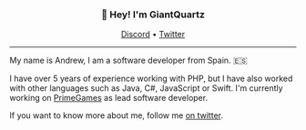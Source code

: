 <h3 align="center">👋 Hey! I'm GiantQuartz</h3>
<p align="center">
  <a href="https://discord.gg/rfpx8xx">Discord</a> •
  <a href="https://twitter.com/GiantQuartz">Twitter</a>
</p>

---

My name is Andrew, I am a software developer from Spain. 🇪🇸

I have over 5 years of experience working with PHP, but I have also worked with other languages such as Java, C#, JavaScript or Swift. I'm currently working on [PrimeGames](https://primegames.net) as lead software developer.

If you want to know more about me, follow me [on twitter](https://twitter.com/GiantQuartz).

<!--
**GiantQuartz/GiantQuartz** is a ✨ _special_ ✨ repository because its `README.md` (this file) appears on your GitHub profile.

Here are some ideas to get you started:

- 🔭 I’m currently working on ...
- 🌱 I’m currently learning ...
- 👯 I’m looking to collaborate on ...
- 🤔 I’m looking for help with ...
- 💬 Ask me about ...
- 📫 How to reach me: ...
- 😄 Pronouns: ...
- ⚡ Fun fact: ...
-->
